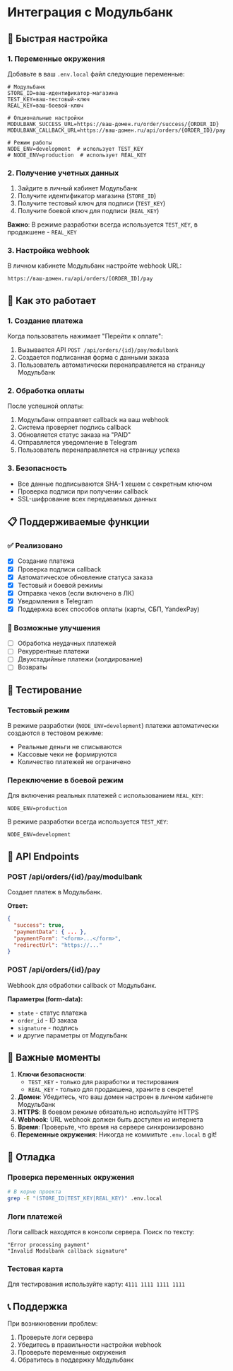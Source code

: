 # Интеграция с Модульбанк

## 🚀 Быстрая настройка

### 1. Переменные окружения

Добавьте в ваш `.env.local` файл следующие переменные:

```env
# Модульбанк
STORE_ID=ваш-идентификатор-магазина
TEST_KEY=ваш-тестовый-ключ
REAL_KEY=ваш-боевой-ключ

# Опциональные настройки
MODULBANK_SUCCESS_URL=https://ваш-домен.ru/order/success/{ORDER_ID}
MODULBANK_CALLBACK_URL=https://ваш-домен.ru/api/orders/{ORDER_ID}/pay

# Режим работы
NODE_ENV=development  # использует TEST_KEY
# NODE_ENV=production  # использует REAL_KEY
```

### 2. Получение учетных данных

1. Зайдите в личный кабинет Модульбанк
2. Получите идентификатор магазина (`STORE_ID`)
3. Получите тестовый ключ для подписи (`TEST_KEY`)
4. Получите боевой ключ для подписи (`REAL_KEY`)

**Важно**: В режиме разработки всегда используется `TEST_KEY`, в продакшене - `REAL_KEY`

### 3. Настройка webhook

В личном кабинете Модульбанк настройте webhook URL:

```
https://ваш-домен.ru/api/orders/[ORDER_ID]/pay
```

## 🔄 Как это работает

### 1. Создание платежа

Когда пользователь нажимает "Перейти к оплате":

1. Вызывается API `POST /api/orders/{id}/pay/modulbank`
2. Создается подписанная форма с данными заказа
3. Пользователь автоматически перенаправляется на страницу Модульбанк

### 2. Обработка оплаты

После успешной оплаты:

1. Модульбанк отправляет callback на ваш webhook
2. Система проверяет подпись callback
3. Обновляется статус заказа на "PAID"
4. Отправляется уведомление в Telegram
5. Пользователь перенаправляется на страницу успеха

### 3. Безопасность

- Все данные подписываются SHA-1 хешем с секретным ключом
- Проверка подписи при получении callback
- SSL-шифрование всех передаваемых данных

## 📋 Поддерживаемые функции

### ✅ Реализовано

- [x] Создание платежа
- [x] Проверка подписи callback
- [x] Автоматическое обновление статуса заказа
- [x] Тестовый и боевой режимы
- [x] Отправка чеков (если включено в ЛК)
- [x] Уведомления в Telegram
- [x] Поддержка всех способов оплаты (карты, СБП, YandexPay)

### 🔄 Возможные улучшения

- [ ] Обработка неудачных платежей
- [ ] Рекуррентные платежи
- [ ] Двухстадийные платежи (холдирование)
- [ ] Возвраты

## 🧪 Тестирование

### Тестовый режим

В режиме разработки (`NODE_ENV=development`) платежи автоматически создаются в тестовом режиме:

- Реальные деньги не списываются
- Кассовые чеки не формируются
- Количество платежей не ограничено

### Переключение в боевой режим

Для включения реальных платежей с использованием `REAL_KEY`:

```env
NODE_ENV=production
```

В режиме разработки всегда используется `TEST_KEY`:

```env
NODE_ENV=development
```

## 🔧 API Endpoints

### POST /api/orders/{id}/pay/modulbank

Создает платеж в Модульбанк.

**Ответ:**

```json
{
  "success": true,
  "paymentData": { ... },
  "paymentForm": "<form>...</form>",
  "redirectUrl": "https://..."
}
```

### POST /api/orders/{id}/pay

Webhook для обработки callback от Модульбанк.

**Параметры (form-data):**

- `state` - статус платежа
- `order_id` - ID заказа
- `signature` - подпись
- и другие параметры от Модульбанк

## 🚨 Важные моменты

1. **Ключи безопасности**:
   - `TEST_KEY` - только для разработки и тестирования
   - `REAL_KEY` - только для продакшена, храните в секрете!
2. **Домен**: Убедитесь, что ваш домен настроен в личном кабинете Модульбанк
3. **HTTPS**: В боевом режиме обязательно используйте HTTPS
4. **Webhook**: URL webhook должен быть доступен из интернета
5. **Время**: Проверьте, что время на сервере синхронизировано
6. **Переменные окружения**: Никогда не коммитьте `.env.local` в git!

## 🐛 Отладка

### Проверка переменных окружения

```bash
# В корне проекта
grep -E "(STORE_ID|TEST_KEY|REAL_KEY)" .env.local
```

### Логи платежей

Логи callback находятся в консоли сервера. Поиск по тексту:

```
"Error processing payment"
"Invalid Modulbank callback signature"
```

### Тестовая карта

Для тестирования используйте карту: `4111 1111 1111 1111`

## 📞 Поддержка

При возникновении проблем:

1. Проверьте логи сервера
2. Убедитесь в правильности настройки webhook
3. Проверьте переменные окружения
4. Обратитесь в поддержку Модульбанк
